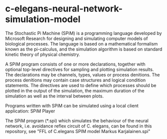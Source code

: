 # c-elegans-neural-network-simulation-model

The Stochastic Pi Machine (SPiM) is a programming language developed by Microsoft Research for designing and simulating computer models of biological processes. The language is based on a mathematical formalism known as the pi-calculus, and the simulation algorithm is based on standard kinetic theory of physical chemistry.

A SPiM program consists of one or more declarations, together with optional top-level directives for sampling and plotting simulation results. The declarations may be channels, types, values or process de nitions. The process de nitions may contain case structures and logical condition statements. The directives are used to de fine which processes should be plotted in the output of the simulation, the maximum duration of the simulation as well as the interval between plots.

Programs written with SPiM can be simulated using a local client application: SPiM Player

The SPiM program (*.spi) which simulates the behaviour of the neural network, i.e. avoidance reflex circuit of C. elegans, can be found in this repository, see "FFL of C.elegans SPIM model Markus Karjalainen.spi"
